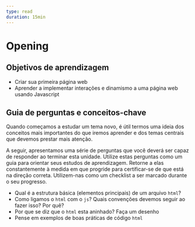 ```yaml
---
type: read
duration: 15min
---
```


# Opening

## Objetivos de aprendizagem

- Criar sua primeira página web
- Aprender a implementar interações e dinamismo a uma página web usando
  Javascript

## Guia de perguntas e conceitos-chave

Quando começamos a estudar um tema novo, é útil termos uma ideia dos conceitos
mais importantes do que iremos aprender e dos temas centrais que devemos prestar
mais atenção.

A seguir, apresentamos uma série de perguntas que você deverá ser capaz de
responder ao terminar esta unidade. Utilize estas perguntas como um guia para
orientar seus estudos de aprendizagem. Retorne a elas constantemente à medida em
que progride para certificar-se de que está na direção correta. Utilizem-nas
como um checklist a ser marcado durante o seu progresso.

- Qual é a estrutura básica (elementos principais) de um arquivo `html`?
- Como ligamos o `html` com o `js`? Quais convenções devemos seguir ao fazer
  isso? Por quê?
- Por que se diz que o `html` esta aninhado? Faça um desenho
- Pense em exemplos de boas práticas de código `html`

